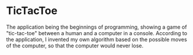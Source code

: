 # TicTacToe
The application being the beginnings of programming, showing a game of "tic-tac-toe" between a human and a computer in a console. According to the application, I invented my own algorithm based on the possible moves of the computer, so that the computer would never lose.
